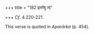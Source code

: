+++
title = "182 इतरेषु त्व्"

+++
*Cf*. 4.220-221.

This verse is quoted in *Aparārka* (p. 454).


